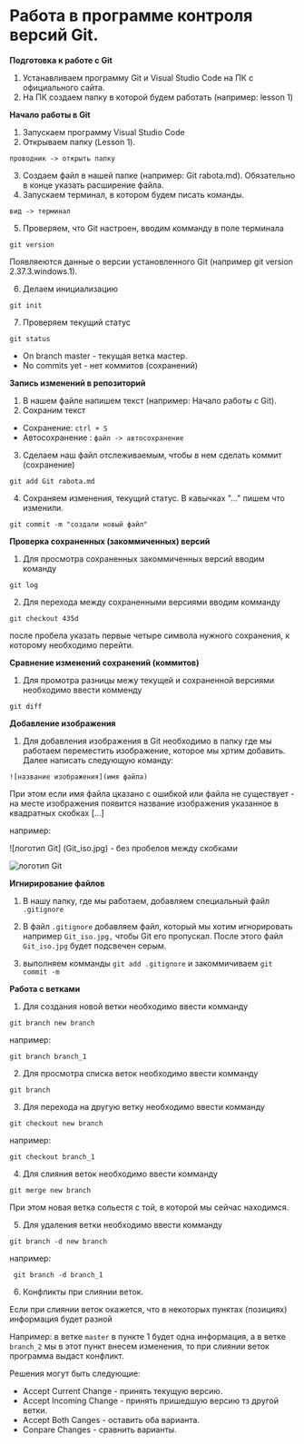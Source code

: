 # Работа в программе контроля версий Git.

**Подготовка к работе с Git**

1. Устанавливаем программу Git и Visual Studio Code на ПК с официального сайта.
2. На ПК создаем папку в которой будем работать (например: lesson 1)

**Начало работы в Git**

1. Запускаем программу Visual Studio Code
2. Открываем папку (Lesson 1). 

```проводник -> открыть папку```

3. Создаем файл в нашей папке (например: Git rabota.md). Обязательно в конце указать расширение файла.
4. Запускаем терминал, в котором будем писать команды. 

```вид -> терминал```

5. Проверяем, что Git настроен, вводим комманду в поле терминала
```
git version
```
Появляеются данные о версии установленного Git (например git version 2.37.3.windows.1).

6. Делаем инициализацию 
```
git init
```

7. Проверяем текущий статус
```
git status
```
* On branch master - текущая ветка мастер.
* No commits yet - нет коммитов (сохранений)

**Запись изменений в репозиторий**

1. В нашем файле напишем текст (например: Начало работы с Git). 
2. Сохраним текст

* Сохранение:   ```ctrl + S```
* Автосохранение :  ```файл -> автосохранение```

3. Сделаем наш файл отслеживаемым, чтобы в нем cделать коммит (сохранение)
```
git add Git rabota.md
```
4. Сохраняем изменения, текущий статус. В кавычках "..." пишем что изменили.
```
git commit -m "создали новый файл"
```
**Проверка сохраненных (закоммиченных) версий**

1. Для просмотра сохраненных закоммиченных версий вводим команду
```
git log
```
2. Для перехода между сохраненными версиями вводим комманду
```
git checkout 435d
```
после пробела указать первые четыре символа нужного сохранения, к которому необходимо перейти.

**Сравнение изменений сохранений (коммитов)**

1. Для промотра разницы межу текущей и сохраненной версиями необходимо ввести комменду
```
git diff
```
**Добавление изображения**

1. Для добавления изображения в Git необходимо в папку где мы работаем переместить изображение, которое мы хртим добавить. Далее написать следующую команду:
```
![название изображения](имя файла)
```
При этом если имя файла цказано с ошибкой или файла не существует - на месте изображения появится название изображения указанное в квадратных скобках [...]

например:

![логотип Git] (Git_iso.jpg) - без пробелов между скобками

![логотип Git](Git_iso.jpg)

**Игнирирование файлов**

1. В нашу папку, где мы работаем, добавляем специальный файл ```.gitignore```

2. В файл ```.gitignore``` добавляем файл, который мы хотим игнорировать например ```Git_iso.jpg,``` чтобы Git его пропускал. После этого файл ```Git_iso.jpg``` будет подсвечен серым.

3. выполняем комманды ```git add .gitignore``` и закоммичиваем ```git commit -m```

**Работа с ветками**

1. Для создания новой ветки необходимо ввести комманду 
```
git branch new branch
```
например:
``` 
git branch branch_1
```
2. Для просмотра списка веток необходимо ввести комманду
```
git branch
```
3. Для перехода на другую ветку необходимо ввести комманду
```
git checkout new branch
```
например:
```
git checkout branch_1
```
4. Для слияния веток необходимо ввести комманду
```
git merge new branch
```
При этом новая ветка сольестя с той, в которой  мы сейчас находимся.

5. Для удаления ветки необходимо ввести комманду 
```
git branch -d new branch
```
например:
```
 git branch -d branch_1
 ```
6. Конфликты при слиянии веток.

Если при слиянии веток окажется, что в некоторых  пунктах (позициях) информация будет разной

Например: в ветке ```master``` в пункте 1 будет одна информация, а в ветке ```branch_2``` мы в этот пункт внесем изменения, то при слиянии веток программа выдаст конфликт.

Решения могут быть следующие:

* Accept Current Change - принять текущую версию.
* Accept Incoming Change - принять пришедшую версию тз другой ветки.
* Accept Both Canges - оставить оба варианта.
* Conpare Changes - сравнить варианты.